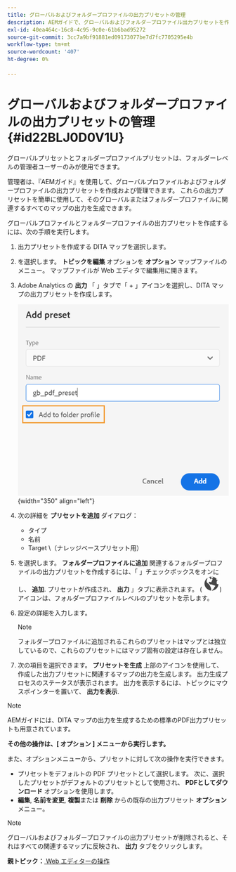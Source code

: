 ```yaml
---
title: グローバルおよびフォルダープロファイルの出力プリセットの管理
description: AEMガイドで、グローバルおよびフォルダープロファイル出力プリセットを作成、編集、名前変更、複製および削除する方法について説明します。管理者ユーザー向けのプリセットです。
exl-id: 40ea464c-16c8-4c95-9c0e-61b6bad95272
source-git-commit: 3cc7a9bf91881ed09173077be7d7fc7705295e4b
workflow-type: tm+mt
source-wordcount: '407'
ht-degree: 0%

---
```


# グローバルおよびフォルダープロファイルの出力プリセットの管理 {#id22BLJ0D0V1U}

グローバルプリセットとフォルダープロファイルプリセットは、フォルダーレベルの管理者ユーザーのみが使用できます。

管理者は、『AEMガイド』を使用して、グローバルプロファイルおよびフォルダープロファイルの出力プリセットを作成および管理できます。 これらの出力プリセットを簡単に使用して、そのグローバルまたはフォルダープロファイルに関連するすべてのマップの出力を生成できます。

グローバルプロファイルとフォルダープロファイルの出力プリセットを作成するには、次の手順を実行します。

1. 出力プリセットを作成する DITA マップを選択します。
1. を選択します。 **トピックを編集** オプションを **オプション** マップファイルのメニュー。 マップファイルが Web エディタで編集用に開きます。
1. Adobe Analytics の **出力** 「 」タブで「 + 」アイコンを選択し、DITA マップの出力プリセットを作成します。

   ![](images/add-global-output-preset.png){width="350" align="left"}

1. 次の詳細を **プリセットを追加** ダイアログ：
   - タイプ
   - 名前
   - Target \（ナレッジベースプリセット用）
1. を選択します。 **フォルダープロファイルに追加** 関連するフォルダープロファイルの出力プリセットを作成するには、「 」チェックボックスをオンにし、 **追加**. プリセットが作成され、 **出力** 」タブに表示されます。 \( ![](images/global-preset-icon.svg)\) アイコンは、フォルダープロファイルレベルのプリセットを示します。
1. 設定の詳細を入力します。

   >[!NOTE]
   >
   > フォルダープロファイルに追加されるこれらのプリセットはマップとは独立しているので、これらのプリセットにはマップ固有の設定は存在しません。

1. 次の項目を選択できます。 **プリセットを生成** 上部のアイコンを使用して、作成した出力プリセットに関連するマップの出力を生成します。 出力生成プロセスのステータスが表示されます。 出力を表示するには、トピックにマウスポインターを置いて、 **出力を表示**.

>[!NOTE]
>
> AEMガイドには、DITA マップの出力を生成するための標準のPDF出力プリセットも用意されています。

**その他の操作は、[ オプション ] メニューから実行します。**

また、オプションメニューから、プリセットに対して次の操作を実行できます。

- プリセットをデフォルトの PDF プリセットとして選択します。 次に、選択したプリセットがデフォルトのプリセットとして使用され、 **PDFとしてダウンロード** オプションを使用します。
- **編集**, **名前を変更**, **複製**&#x200B;または **削除** からの既存の出力プリセット **オプション** メニュー。

>[!NOTE]
>
> グローバルおよびフォルダープロファイルの出力プリセットが削除されると、それはすべての関連するマップに反映され、 **出力** タブをクリックします。

**親トピック：**[ Web エディターの操作](web-editor.md)
